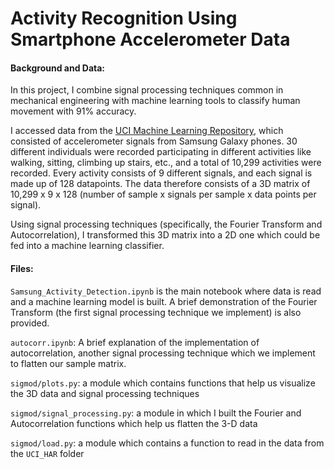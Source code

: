 # Activity Recognition Using Smartphone Accelerometer Data

#### Background and Data:
In this project, I combine signal processing techniques common in mechanical engineering with machine learning tools to classify human movement with 91% accuracy. 

I accessed data from the [UCI Machine Learning Repository](https://archive.ics.uci.edu/ml/datasets/human+activity+recognition+using+smartphones), which consisted of accelerometer signals from Samsung Galaxy phones. 30 different individuals were recorded participating in different activities like walking, sitting, climbing up stairs, etc., and a total of 10,299 activities were recorded. Every activity consists of 9 different signals, and each signal is made up of 128 datapoints. The data therefore consists of a 3D matrix of 10,299 x 9 x 128 (number of sample x signals per sample x data points per signal).

Using signal processing techniques (specifically, the Fourier Transform and Autocorrelation), I transformed this 3D matrix into a 2D one which could be fed into a machine learning classifier.


#### Files:
`Samsung_Activity_Detection.ipynb` is the main notebook where data is read and a machine learning model is built. A brief demonstration of the Fourier Transform (the first signal processing technique we implement) is also provided.

`autocorr.ipynb`: A brief explanation of the implementation of autocorrelation, another signal processing technique which we implement to flatten our sample matrix.

`sigmod/plots.py`: a module which contains functions that help us visualize the 3D data and signal processing techniques

`sigmod/signal_processing.py`: a module in which I built the Fourier and Autocorrelation functions which help us flatten the 3-D data

`sigmod/load.py`: a module which contains a function to read in the data from the `UCI_HAR` folder


